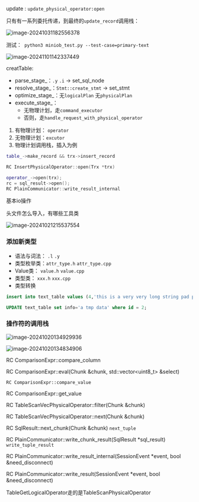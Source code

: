 update : `update_physical_operator:open`    

只有有一系列委托传递，到最终的`update_record`调用栈：

![image-20241031182556378](https://my-pic.miaops.sbs/2024/10/image-20241031182556378.png)





测试：` python3 miniob_test.py --test-case=primary-text`

![image-20241101142337449](https://my-pic.miaops.sbs/2024/11/image-20241101142337449.png)





creatTable:

- parse_stage_：`.y` `.i` -> set_sql_node
- resolve_stage_：`Stmt::create_stmt`  -> set_stmt
- optimize_stage_：无`logicalPlan` 无`physicalPlan`
- execute_stage_：
  - 无物理计划，走`command_executor` 
  - 否则，走`handle_request_with_physical_operator`



1. 有物理计划： `operator`
2. 无物理计划：`excutor`
3. 物理计划调用栈，插入为例

```cpp
table_->make_record && trx->insert_record

RC InsertPhysicalOperator::open(Trx *trx)

operator_->open(trx);
rc = sql_result->open(); 
RC PlainCommunicator::write_result_internal
```



基本io操作



头文件怎么导入，有哪些工具类

![image-20241021215537554](https://my-pic.miaops.sbs/2024/10/image-20241021215537554.png)



### 添加新类型

- 语法与词法： `.l` `.y` 
- 类型枚举类：`attr_type.h` `attr_type.cpp`
- Value类： `value.h` `value.cpp`
- 类型类： `xxx.h` `xxx.cpp`
- 类型转换



```sql
insert into text_table values (4,'this is a very very long string pad pad pad pad pad pad pad pad pad pad pad pad pad pad pad pad pad pad pad pad pad pad pad pad pad pad pad pad pad pad pad pad pad pad pad pad pad pad pad pad pad pad pad pad pad pad pad pad pad pad pad pad pad pad pad pad pad pad pad pad pad pad pad pad pad pad pad pad pad pad pad pad pad pad pad pad pad pad pad pad pad pad pad pad pad pad pad pad pad pad pad pad pad pad pad pad pad pad pad pad pad pad pad pad pad pad pad pad pad pad pad pad pad pad pad pad pad pad pad pad pad pad pad pad pad pad pad pad pad pad pad pad pad pad pad pad pad pad pad pad pad pad pad pad pad pad pad pad pad pad pad pad pad pad pad pad pad pad pad pad pad pad pad pad pad pad pad pad pad pad pad pad pad pad pad pad pad pad pad pad pad pad pad pad pad pad pad pad pad pad pad pad pad pad pad pad pad pad pad pad pad pad pad pad pad pad pad pad pad pad pad pad pad pad pad pad pad pad pad pad pad pad pad pad pad pad pad pad pad pad pad pad pad pad pad pad pad pad pad pad pad pad pad pad pad pad pad pad pad pad pad pad pad pad pad pad pad pad pad pad pad pad pad pad pad pad pad pad pad pad pad pad pad pad pad pad pad pad pad pad pad pad pad pad pad pad pad pad pad pad pad pad pad pad pad pad pad pad pad pad pad pad pad pad pad pad pad pad pad pad pad pad pad pad pad pad pad pad pad pad pad pad pad pad pad pad pad pad pad pad pad pad pad pad pad pad pad pad pad pad pad pad pad pad pad pad pad pad pad pad pad pad pad pad pad pad pad pad pad pad pad pad pad pad pad pad pad pad pad pad pad pad pad pad pad pad pad pad pad pad pad pad pad pad pad pad pad pad pad pad pad pad pad pad pad pad pad pad pad pad pad pad pad pad pad pad pad pad pad pad pad pad pad pad pad pad pad pad pad pad pad pad pad pad pad pad pad pad pad pad pad pad pad pad pad pad pad pad pad pad pad pad pad pad pad pad pad pad pad pad pad pad pad pad pad pad pad pad pad pad pad pad pad pad pad pad pad pad pad pad pad pad pad pad pad pad pad pad pad pad pad pad pad pad pad pad pad pad pad pad pad pad pad pad pad pad pad pad pad pad pad pad pad pad pad pad pad pad pad pad pad pad pad pad pad pad pad pad pad pad pad pad pad pad pad pad pad pad pad pad pad pad pad pad pad pad pad pad pad pad pad pad pad pad pad pad pad pad pad pad pad pad pad pad pad pad pad pad pad pad pad pad pad pad pad pad pad pad pad pad pad pad pad pad pad pad pad pad pad pad pad pad pad pad pad pad pad pad pad pad pad pad pad pad pad pad pad pad pad pad pad pad pad pad pad pad pad pad pad pad pad pad pad pad pad pad pad pad pad pad pad pad pad pad pad pad pad pad pad pad pad pad pad pad pad pad pad pad pad pad pad pad pad pad pad pad pad pad pad pad pad pad pad pad pad pad pad pad pad pad pad pad pad pad pad pad pad pad pad pad pad pad pad pad pad pad pad pad pad pad pad pad pad pad pad pad pad pad pad pad pad pad pad pad pad pad pad pad pad pad pad pad pad pad pad pad pad pad pad pad pad pad pad pad pad pad pad pad pad pad pad pad pad pad pad pad pad pad pad pad pad pad pad pad pad pad pad pad pad pad pad pad pad pad pad pad pad pad pad pad pad pad pad pad pad pad pad pad pad pad pad pad pad pad pad pad pad pad pad pad pad pad pad pad pad pad pad pad pad pad pad pad pad pad pad pad pad pad pad pad pad pad pad pad pad pad pad pad pad pad pad pad pad pad pad pad pad pad pad pad pad pad pad pad pad pad pad pad pad pad pad pad pad pad pad pad pad pad pad pad pad pad pad pad pad pad pad pad pad pad pad pad pad pad pad pad pad pad pad pad pad pad pad pad pad pad pad pad pad pad pad pad pad pad pad pad pad pad pad pad pad pad pad pad pad pad pad pad pad pad pad pad pad pad pad pad pad pad pad pad pad pad pad pad pad pad pad pad pad pad pad pad pad pad pad pad pad pad pad pad pad pad pad pad pad pad pad pad pad pad pad pad pad pad pad pad pad pad pad pad pad pad pad pad pad pad pad pad pad pad pad pad pad pad pad pad pad pad pad pad pad pad pad pad pad pad pad pad pad pad pad pad pad pad pad pad pad pad pad pad pad pad pad pad pad pad pad pad pad pad pad pad pad pad pad pad pad pad pad pad pad pad pad pad pad pad pad pad pad pad pad pad pad pad pad pad pad pad pad pad pad pad pad pad pad pad1');

UPDATE text_table set info='a tmp data' where id = 2;
```



### 操作符的调用栈

![image-20241020134929936](https://my-pic.miaops.sbs/2024/10/image-20241020134929936.png)



![image-20241020134834906](https://my-pic.miaops.sbs/2024/10/image-20241020134834906.png)

RC ComparisonExpr::compare_column

RC ComparisonExpr::eval(Chunk &chunk, std::vector<uint8_t> &select)



`RC ComparisonExpr::compare_value`

RC ComparisonExpr::get_value

RC TableScanVecPhysicalOperator::filter(Chunk &chunk)

RC TableScanVecPhysicalOperator::next(Chunk &chunk)



RC SqlResult::next_chunk(Chunk &chunk)   `next_tuple`

RC PlainCommunicator::write_chunk_result(SqlResult *sql_result)  `write_tuple_result`

RC PlainCommunicator::write_result_internal(SessionEvent *event, bool &need_disconnect)

RC PlainCommunicator::write_result(SessionEvent *event, bool &need_disconnect)

TableGetLogicalOperator走的是TableScanPhysicalOperator

